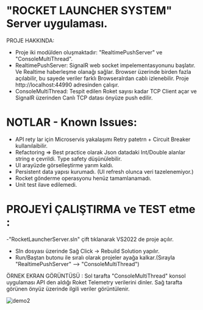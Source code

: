 # "ROCKET LAUNCHER SYSTEM"  Server uygulaması.

PROJE HAKKINDA:
- Proje iki modülden oluşmaktadır:  "RealtimePushServer" ve "ConsoleMultiThread". 
- RealtimePushServer: SignalR web socket impelementasyonunu başlatır. Ve Realtime haberleşme olanağı sağlar.
  Browser üzerinde birden fazla açılabilir, bu sayede veriler farklı Browseralrdan cablı izlenebilir.
  Proje http://localhost:44990  adresinden çalışır.
- ConsoleMultiThread: Tespit edilen Roket sayısı kadar TCP Client açar ve SignalR üzerinden Canlı TCP datası önyüze push edilir.

# NOTLAR - Known Issues:
- API rety lar için Microservis yakalaşımı Retry patetrn + Circuit Breaker kullanılaibilir.
- Refactoring => Best practice olarak Json datadaki Int/Double alanlar string e çevrildi. Type safety düşünülebilir.
- UI arayüzde görselleştirme yarım kaldı. 
- Persistent data yapısı kurumadı. (UI refresh olunca veri tazelenemiyor.)
- Rocket gönderme operasyonu henüz tamamlanamadı.
- Unit test ilave edilemedi.

# PROJEYİ ÇALIŞTIRMA ve TEST etme :
-"RocketLauncherServer.sln"  çift tıklanarak VS2022 de proje açılır.
- Sln dosyası üzerinde Sağ Click -> Rebuild Solution  yapılır.  
- Run/Baştan butonu ile sıralı olarak projeler ayağa kalkar.(Sırayla "RealtimePushServer" --> "ConsoleMultiThread")


ÖRNEK EKRAN GÖRÜNTÜSÜ :
Sol tarafta  "ConsoleMultiThread"  konsol uygulaması API den aldığı Roket Telemetry verilerini dinler.
Sağ tarafta görünen önyüz üzerinde ilgili veriler görüntülenir.

![demo2](https://user-images.githubusercontent.com/49819371/167137431-a980cb3f-d152-49ef-bc3d-e0681c4b93bf.jpg)
